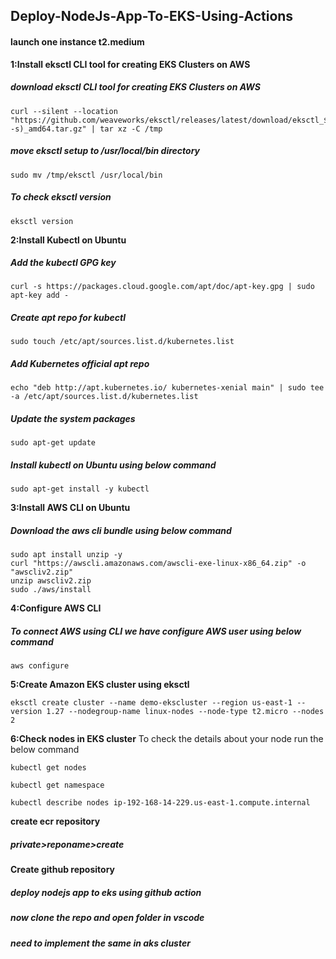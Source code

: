 ## Deploy-NodeJs-App-To-EKS-Using-Actions
#### launch one instance t2.medium


**1:Install eksctl CLI tool for creating EKS Clusters on AWS**
##### download eksctl CLI tool for creating EKS Clusters on AWS
```` 
curl --silent --location "https://github.com/weaveworks/eksctl/releases/latest/download/eksctl_$(uname -s)_amd64.tar.gz" | tar xz -C /tmp
````
##### move eksctl setup to /usr/local/bin directory

````
sudo mv /tmp/eksctl /usr/local/bin
```` 
##### To check eksctl version
```` 
eksctl version
````

**2:Install Kubectl on Ubuntu**
##### Add the kubectl GPG key
````
curl -s https://packages.cloud.google.com/apt/doc/apt-key.gpg | sudo apt-key add -
````
##### Create apt repo for kubectl
````
sudo touch /etc/apt/sources.list.d/kubernetes.list
````
##### Add Kubernetes official apt repo
````
echo "deb http://apt.kubernetes.io/ kubernetes-xenial main" | sudo tee -a /etc/apt/sources.list.d/kubernetes.list
````
##### Update the system packages
````
sudo apt-get update
````
##### Install kubectl on Ubuntu using below command
````
sudo apt-get install -y kubectl
````

**3:Install AWS CLI on Ubuntu**
##### Download the aws cli bundle using below command
````
sudo apt install unzip -y
curl "https://awscli.amazonaws.com/awscli-exe-linux-x86_64.zip" -o "awscliv2.zip"
unzip awscliv2.zip
sudo ./aws/install
````


**4:Configure AWS CLI**
##### To connect AWS using CLI we have configure AWS user using below command
````
aws configure
````

**5:Create Amazon EKS cluster using eksctl**
````
eksctl create cluster --name demo-ekscluster --region us-east-1 --version 1.27 --nodegroup-name linux-nodes --node-type t2.micro --nodes 2
````

**6:Check nodes in EKS cluster**
To check the details about your node run the below command
````
kubectl get nodes
````
````
kubectl get namespace
````
````
kubectl describe nodes ip-192-168-14-229.us-east-1.compute.internal
````


**create ecr repository**
##### private>reponame>create

**Create github repository**
##### deploy nodejs app to eks using github action
##### now clone the repo and open folder in vscode
##### need to implement the same in aks cluster 
